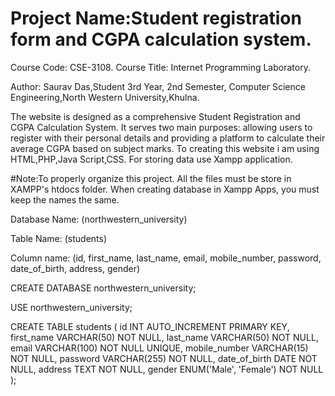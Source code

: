 # Project Name:Student registration form and CGPA calculation system. 

Course Code: CSE-3108.
Course Title: Internet Programming Laboratory.

Author: Saurav Das,Student 3rd Year, 2nd Semester, Computer Science Engineering,North Western University,Khulna.

The website is designed as a comprehensive Student Registration and CGPA Calculation System. It serves two main purposes: allowing users to register with their personal details and providing a platform to calculate their average CGPA based on subject marks.
To creating this website i am using HTML,PHP,Java Script,CSS.
For storing data use Xampp application.

#Note:To properly organize this project. All the files must be  store  in XAMPP's htdocs folder.
When creating database in Xampp Apps, you must keep the names the same.

Database Name: 
(northwestern_university) 

Table Name: 
(students)

Column name:
    (id, 
    first_name,
    last_name,
    email,
    mobile_number,
    password,
    date_of_birth,
    address,
    gender)

    

CREATE DATABASE northwestern_university;

USE northwestern_university;

CREATE TABLE students (
    id INT AUTO_INCREMENT PRIMARY KEY,
    first_name VARCHAR(50) NOT NULL,
    last_name VARCHAR(50) NOT NULL,
    email VARCHAR(100) NOT NULL UNIQUE,
    mobile_number VARCHAR(15) NOT NULL,
    password VARCHAR(255) NOT NULL,
    date_of_birth DATE NOT NULL,
    address TEXT NOT NULL,
    gender ENUM('Male', 'Female') NOT NULL
);
